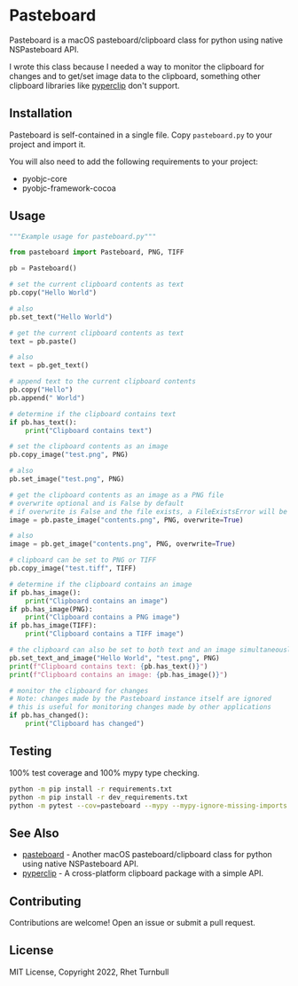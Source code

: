 # Pasteboard

Pasteboard is a macOS pasteboard/clipboard class for python using native NSPasteboard API.

I wrote this class because I needed a way to monitor the clipboard for changes and to get/set image data to the clipboard, something other clipboard libraries like [pyperclip](https://github.com/asweigart/pyperclip) don't support.

## Installation

Pasteboard is self-contained in a single file. Copy `pasteboard.py` to your project and import it.

You will also need to add the following requirements to your project:

- pyobjc-core
- pyobjc-framework-cocoa

## Usage

```python
"""Example usage for pasteboard.py"""

from pasteboard import Pasteboard, PNG, TIFF

pb = Pasteboard()

# set the current clipboard contents as text
pb.copy("Hello World")

# also
pb.set_text("Hello World")

# get the current clipboard contents as text
text = pb.paste()

# also
text = pb.get_text()

# append text to the current clipboard contents
pb.copy("Hello")
pb.append(" World")

# determine if the clipboard contains text
if pb.has_text():
    print("Clipboard contains text")

# set the clipboard contents as an image
pb.copy_image("test.png", PNG)

# also
pb.set_image("test.png", PNG)

# get the clipboard contents as an image as a PNG file
# overwrite optional and is False by default
# if overwrite is False and the file exists, a FileExistsError will be raised
image = pb.paste_image("contents.png", PNG, overwrite=True)

# also
image = pb.get_image("contents.png", PNG, overwrite=True)

# clipboard can be set to PNG or TIFF
pb.copy_image("test.tiff", TIFF)

# determine if the clipboard contains an image
if pb.has_image():
    print("Clipboard contains an image")
if pb.has_image(PNG):
    print("Clipboard contains a PNG image")
if pb.has_image(TIFF):
    print("Clipboard contains a TIFF image")

# the clipboard can also be set to both text and an image simultaneously
pb.set_text_and_image("Hello World", "test.png", PNG)
print(f"Clipboard contains text: {pb.has_text()}")
print(f"Clipboard contains an image: {pb.has_image()}")

# monitor the clipboard for changes
# Note: changes made by the Pasteboard instance itself are ignored
# this is useful for monitoring changes made by other applications
if pb.has_changed():
    print("Clipboard has changed")
```

## Testing

100% test coverage and 100% mypy type checking.

```bash
python -m pip install -r requirements.txt
python -m pip install -r dev_requirements.txt
python -m pytest --cov=pasteboard --mypy --mypy-ignore-missing-imports
```

## See Also

- [pasteboard](https://github.com/tobywf/pasteboard) - Another macOS pasteboard/clipboard class for python using native NSPasteboard API.
- [pyperclip](https://github.com/asweigart/pyperclip) - A cross-platform clipboard package with a simple API.

## Contributing

Contributions are welcome! Open an issue or submit a pull request.

## License

MIT License, Copyright 2022, Rhet Turnbull
